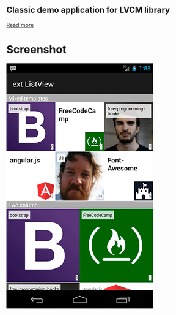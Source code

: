 ## Classic demo application for LVCM library

[Read more](https://github.com/falkolab/LVMC)

# Screenshot

![screenshot1](screenshot.png?raw=true "Example screenshot")